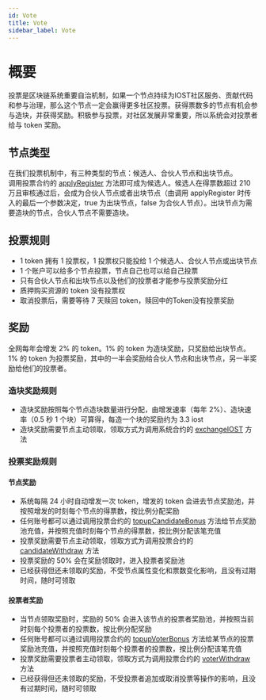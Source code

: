 ```yaml
---
id: Vote
title: Vote
sidebar_label: Vote
---
```


# 概要

投票是区块链系统重要自治机制，如果一个节点持续为IOST社区服务、贡献代码和参与治理，那么这个节点一定会赢得更多社区投票。获得票数多的节点有机会参与造块，并获得奖励。积极参与投票，对社区发展非常重要，所以系统会对投票者给与 token 奖励。

## 节点类型
在我们投票机制中，有三种类型的节点：候选人、合伙人节点和出块节点。  
调用投票合约的 [applyRegister](../6-reference/SystemContract.html#applyregister) 方法即可成为候选人。候选人在得票数超过 210 万且审核通过后，会成为合伙人节点或者出块节点（由调用 applyRegister 时传入的最后一个参数决定，true 为出块节点，false 为合伙人节点）。出块节点为需要造块的节点，合伙人节点不需要造块。  

## 投票规则

- 1 token 拥有 1 投票权，1 投票权只能投给 1 个候选人、合伙人节点或出块节点
- 1 个账户可以给多个节点投票，节点自己也可以给自己投票
- 只有合伙人节点和出块节点以及他们的投票者才能参与投票奖励分红
- 质押购买资源的 token 没有投票权
- 取消投票后，需要等待 7 天赎回 token，赎回中的Token没有投票奖励

## 奖励
全网每年会增发 2% 的 token。1% 的 token 为造块奖励，只奖励给出块节点。1% 的 token 为投票奖励，其中的一半会奖励给合伙人节点和出块节点，另一半奖励给他们的投票者。

### 造块奖励规则
- 造块奖励按照每个节点造块数量进行分配，由增发速率（每年 2%）、造块速率（0.5 秒 1 个块）可算得，每造一个块的奖励约为 3.3 iost
- 造块奖励需要节点主动领取，领取方式为调用系统合约的 [exchangeIOST](../6-reference/SystemContract.html#exchangeiost) 方法

### 投票奖励规则

#### 节点奖励
- 系统每隔 24 小时自动增发一次 token，增发的 token 会进去节点奖励池，并按照增发的时刻每个节点的得票数，按比例分配奖励
- 任何账号都可以通过调用投票合约的 [topupCandidateBonus](../6-reference/SystemContract.html#topupcandidatebonus) 方法给节点奖励池充值，并按照充值时刻每个节点的得票数，按比例分配该笔充值
- 投票奖励需要节点主动领取，领取方式为调用投票合约的 [candidateWithdraw](../6-reference/SystemContract.html#candidatewithdraw) 方法
- 投票奖励的 50% 会在奖励领取时，进入投票者奖励池
- 已经获得但还未领取的奖励，不受节点属性变化和票数变化影响，且没有过期时间，随时可领取


#### 投票者奖励
- 当节点领取奖励时，奖励的 50% 会进入该节点的投票者奖励池，并按照当前时刻每个投票者的投票数，按比例分配奖励
- 任何账号都可以通过调用投票合约的 [topupVoterBonus](../6-reference/SystemContract.html#topupvoterbonus) 方法给某节点的投票奖励池充值，并按照充值时刻每个投票者的投票数，按比例分配该笔充值
- 投票奖励需要投票者主动领取，领取方式为调用投票合约的 [voterWithdraw](../6-reference/SystemContract.html#voterwithdraw) 方法
- 已经获得但还未领取的奖励，不受投票者追加或取消投票等操作的影响，且没有过期时间，随时可领取
